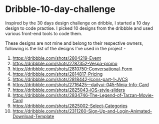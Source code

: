 # Dribble-10-day-challenge

Inspired by the 30 days design challenge on dribble, I started a 10 day design to code practise. 
I picked 10 designs from the dribbble and used various front-end tools to code them. 

These designs are not mine and belong to their respective owners, following is the list of the designs I've used in the project - 

1. https://dribbble.com/shots/2804219-Event
2. https://dribbble.com/shots/2787352-Vespa-promo
3. https://dribbble.com/shots/2810750-Conversational-Form
4. https://dribbble.com/shots/2814817-Pricing
5. https://dribbble.com/shots/2818442-Icons-part-1-JVCS
6. https://dribbble.com/shots/2716425--dailyui-045-Ninja-Info-Card
7. https://dribbble.com/shots/2825043-iOS-style-sliders
8. https://dribbble.com/shots/2834746-The-Legend-of-Tarzan-Movie-Card
9. https://dribbble.com/shots/2825002-Select-Categories
10. https://dribbble.com/shots/2311260-Sign-Up-and-Login-Animated-Download-Template